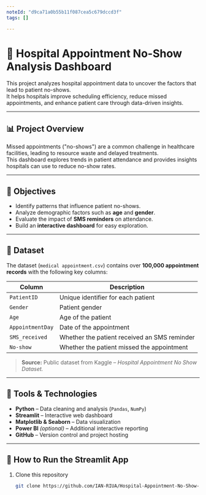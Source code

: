 ```yaml
---
noteId: "d9ca71a0b55b11f087cea5c679dccd3f"
tags: []

---
```


# 🏥 Hospital Appointment No-Show Analysis Dashboard

This project analyzes hospital appointment data to uncover the factors that lead to patient no-shows.  
It helps hospitals improve scheduling efficiency, reduce missed appointments, and enhance patient care through data-driven insights.

---

## 📊 Project Overview

Missed appointments ("no-shows") are a common challenge in healthcare facilities, leading to resource waste and delayed treatments.  
This dashboard explores trends in patient attendance and provides insights hospitals can use to reduce no-show rates.

---

## 🎯 Objectives

- Identify patterns that influence patient no-shows.  
- Analyze demographic factors such as **age** and **gender**.  
- Evaluate the impact of **SMS reminders** on attendance.  
- Build an **interactive dashboard** for easy exploration.

---

## 🧠 Dataset

The dataset (`medical appointment.csv`) contains over **100,000 appointment records** with the following key columns:

| Column | Description |
|--------|--------------|
| `PatientID` | Unique identifier for each patient |
| `Gender` | Patient gender |
| `Age` | Age of the patient |
| `AppointmentDay` | Date of the appointment |
| `SMS_received` | Whether the patient received an SMS reminder |
| `No-show` | Whether the patient missed the appointment |

> **Source:** Public dataset from Kaggle – *Hospital Appointment No Show Dataset.*

---

## 🧰 Tools & Technologies

- **Python** – Data cleaning and analysis (`Pandas`, `NumPy`)
- **Streamlit** – Interactive web dashboard
- **Matplotlib & Seaborn** – Data visualization
- **Power BI** *(optional)* – Additional interactive reporting
- **GitHub** – Version control and project hosting

---

## 🚀 How to Run the Streamlit App

1. Clone this repository  
   ```bash
   git clone https://github.com/IAN-RIUA/Hospital-Appointment-No-Show-Analysis-Dashboard.git
